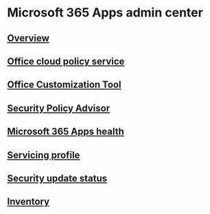 # Microsoft 365 Apps admin center
## [Overview](overview.md)
## [Office cloud policy service](../overview-office-cloud-policy-service.md)
## [Office Customization Tool](../overview-of-the-office-customization-tool-for-click-to-run.md)
## [Security Policy Advisor](../overview-of-security-policy-advisor.md)
## [Microsoft 365 Apps health](microsoft-365-apps-health.md)
## [Servicing profile](servicing-profile.md)
## [Security update status](security-update-status.md)
## [Inventory](inventory.md)
